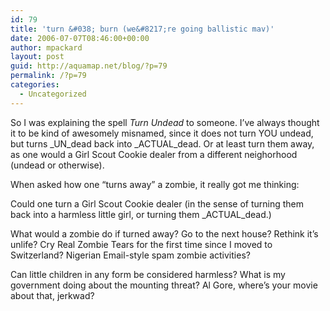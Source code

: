 ```yaml
---
id: 79
title: 'turn &#038; burn (we&#8217;re going ballistic mav)'
date: 2006-07-07T08:46:00+00:00
author: mpackard
layout: post
guid: http://aquamap.net/blog/?p=79
permalink: /?p=79
categories:
  - Uncategorized
---
```

So I was explaining the spell _Turn Undead_ to someone. I&#8217;ve always thought it to be kind of awesomely misnamed, since it does not turn YOU undead, but turns _UN_dead back into _ACTUAL_dead. Or at least turn them away, as one would a Girl Scout Cookie dealer from a different neighorhood (undead or otherwise).

When asked how one &#8220;turns away&#8221; a zombie, it really got me thinking:

Could one turn a Girl Scout Cookie dealer (in the sense of turning them back into a harmless little girl, or turning them _ACTUAL_dead.)

What would a zombie do if turned away? Go to the next house? Rethink it&#8217;s unlife? Cry Real Zombie Tears for the first time since I moved to Switzerland? Nigerian Email-style spam zombie activities?

Can little children in any form be considered harmless? What is my government doing about the mounting threat? Al Gore, where&#8217;s your movie about that, jerkwad?